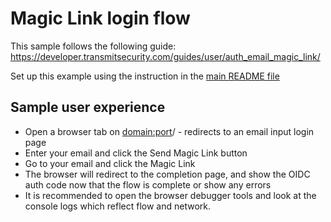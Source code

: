 # Magic Link login flow

This sample follows the following guide:
https://developer.transmitsecurity.com/guides/user/auth_email_magic_link/

Set up this example using the instruction in the [main README file](../README.md)

## Sample user experience

- Open a browser tab on <domain:port>/ - redirects to an email input login page
- Enter your email and click the Send Magic Link button
- Go to your email and click the Magic Link
- The browser will redirect to the completion page, and show the OIDC auth code now that the flow is
  complete or show any errors
- It is recommended to open the browser debugger tools and look at the console logs which reflect
  flow and network.
